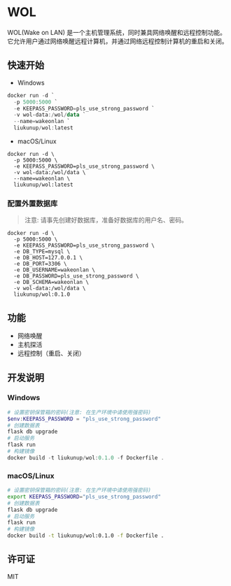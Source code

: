 # WOL

WOL(Wake on LAN) 是一个主机管理系统，同时兼具网络唤醒和远程控制功能。它允许用户通过网络唤醒远程计算机，并通过网络远程控制计算机的重启和关闭。

## 快速开始

- Windows

```powershell
docker run -d `
  -p 5000:5000 `
  -e KEEPASS_PASSWORD=pls_use_strong_password `
  -v wol-data:/wol/data `
  --name=wakeonlan `
  liukunup/wol:latest
```

- macOS/Linux

```shell
docker run -d \
  -p 5000:5000 \
  -e KEEPASS_PASSWORD=pls_use_strong_password \
  -v wol-data:/wol/data \
  --name=wakeonlan \
  liukunup/wol:latest
```

### 配置外置数据库

> 注意: 请事先创建好数据库，准备好数据库的用户名、密码。

```shell
docker run -d \
  -p 5000:5000 \
  -e KEEPASS_PASSWORD=pls_use_strong_password \
  -e DB_TYPE=mysql \
  -e DB_HOST=127.0.0.1 \
  -e DB_PORT=3306 \
  -e DB_USERNAME=wakeonlan \
  -e DB_PASSWORD=pls_use_strong_password \
  -e DB_SCHEMA=wakeonlan \
  -v wol-data:/wol/data \
  liukunup/wol:0.1.0
```

## 功能

- 网络唤醒
- 主机探活
- 远程控制（重启、关闭）

## 开发说明

### Windows

```powershell
# 设置密钥保管箱的密码(注意: 在生产环境中请使用强密码)
$env:KEEPASS_PASSWORD = "pls_use_strong_password"
# 创建数据表
flask db upgrade
# 启动服务
flask run
# 构建镜像
docker build -t liukunup/wol:0.1.0 -f Dockerfile .
```

### macOS/Linux

```bash
# 设置密钥保管箱的密码(注意: 在生产环境中请使用强密码)
export KEEPASS_PASSWORD="pls_use_strong_password"
# 创建数据表
flask db upgrade
# 启动服务
flask run
# 构建镜像
docker build -t liukunup/wol:0.1.0 -f Dockerfile .
```

## 许可证

MIT
